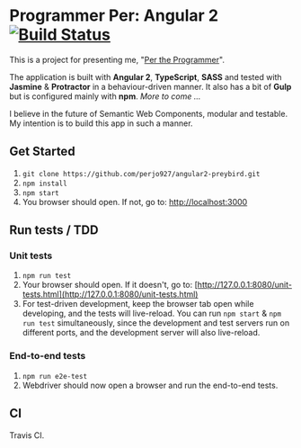 # Programmer Per: Angular 2 [![Build Status](https://travis-ci.org/perjo927/angular2-preybird.svg?branch=master)](https://travis-ci.org/perjo927/angular2-preybird)

This is a project for presenting me, "[Per the Programmer](http://www.programmerper.com)".

The application is built with __Angular 2__, __TypeScript__, __SASS__ and tested with __Jasmine__ & __Protractor__ 
in a behaviour-driven manner. It also has a bit of __Gulp__ but is configured mainly with __npm__.
 _More to come ..._

I believe in the future of Semantic Web Components, modular and testable. My intention is to build this app in 
such a manner.

## Get Started
1. `git clone https://github.com/perjo927/angular2-preybird.git`
2. `npm install`
3. `npm start`
4. You browser should open. If not, go to: [http://localhost:3000](http://localhost:3000)

## Run tests / TDD

### Unit tests

1. `npm run test`
2. Your browser should open. If it doesn't, go to: [http://127.0.0.1:8080/unit-tests.html](http://127.0.0.1:8080/unit-tests.html)
3. For test-driven development, keep the browser tab open while developing, and the tests will live-reload. 
You can run  `npm start` & `npm run test` simultaneously, since the development and test servers run on different ports, and the development
server will also live-reload.

### End-to-end tests
1. `npm run e2e-test`
2. Webdriver should now open a browser and run the end-to-end tests.

## CI
Travis CI.